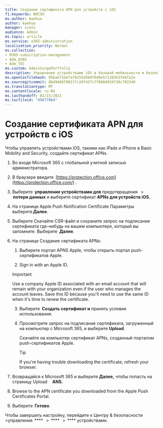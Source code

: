 ```yaml
---
title: Создание сертификата APN для устройств с iOS
f1.keywords: NOCSH
ms.author: kwekua
author: kwekua
manager: scotv
audience: Admin
ms.topic: article
ms.service: o365-administration
localization_priority: Normal
ms.collection:
- M365-subscription-management
- Adm_O365
- Adm_TOC
ms.custom: AdminSurgePortfolio
description: Управление устройствами iOS в базовой мобильности и безопасности.
ms.openlocfilehash: 85baef2defa79255d560f848e57120353fd4fa2e
ms.sourcegitcommit: 8849dd6f80217c29f427c7f008d918f30c792240
ms.translationtype: MT
ms.contentlocale: ru-RU
ms.lasthandoff: 01/15/2021
ms.locfileid: "49877084"
---
```

# <a name="create-an-apns-certificate-for-ios-devices"></a>Создание сертификата APN для устройств с iOS

Чтобы управлять устройствами iOS, такими как iPads и iPhone в Basic Mobility and Security, создайте сертификат APNs.

1. Во входе Microsoft 365 с глобальной учетной записью администратора.

2. В браузере введите  [https://protection.office.com](https://protection.office.com/) .

3. Выберите  **управление устройствами для** предотвращения   >  **потери данных** и выберите сертификат **APNs для устройств iOS.**

4. На странице Apple Push Notification Certificate Параметры выберите **Далее**.

5. Выберите Скачайте CSR-файл и сохраните запрос на подписание сертификата где-нибудь на вашем компьютере, который вы запомните. Выберите  **Далее**.

6. На странице Создание сертификата APNs:  

    1. Выберите портал APNS Apple, чтобы открыть портал push-сертификатов Apple.

    2. Sign in with an Apple ID.

    >[!IMPORTANT]
    >Use a company Apple ID associated with an email account that will remain with your organization even if the user who manages the account leaves. Save this ID because you'll need to use the same ID when it's time to renew the certificate.

    3. Выберите  **Создать сертификат и** принять условия   использования.

    4. Просмотрите запрос на подписание сертификата, загруженный на компьютер с Microsoft 365, и выберите **Upload**.

        Скачайте на компьютер сертификат APNs, созданный порталом push-сертификатов Apple.

       >[!TIP]
       >If you're having trouble downloading the certificate, refresh your browser.

7. Возвращайся к Microsoft 365 и выберите **Далее,** чтобы попасть на страницу Upload     **ANS.**  

8.  Browse to the APN certificate you downloaded from the Apple Push Certificates Portal.

9. Выберите  **Готово**.

Чтобы завершить настройку, перейдите к Центру & безопасности >управления  ****   >  ****   >  **** устройствами.
